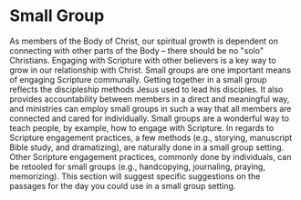 # Small Group

As members of the Body of Christ, our spiritual growth is dependent on
connecting with other parts of the Body – there should be no "solo"
Christians. Engaging with Scripture with other believers is a key way to grow
in our relationship with Christ. Small groups are one important means of
engaging Scripture communally. Getting together in a small group reflects the
discipleship methods Jesus used to lead his disciples. It also provides
accountability between members in a direct and meaningful way, and ministries
can employ small groups in such a way that all members are connected and cared
for individually. Small groups are a wonderful way to teach people, by example,
how to engage with Scripture. In regards to Scripture engagement practices, a
few methods (e.g., storying, manuscript Bible study, and dramatizing), are
naturally done in a small group setting. Other Scripture engagement practices,
commonly done by individuals, can be retooled for small groups (e.g.,
handcopying, journaling, praying, memorizing). This section will suggest
specific suggestions on the passages for the day you could use in a small group
setting.

